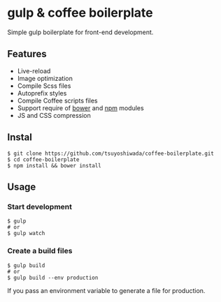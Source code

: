 gulp & coffee boilerplate
==================

Simple gulp boilerplate for front-end development.


## Features
* Live-reload
* Image optimization
* Compile Scss files
* Autoprefix styles
* Compile Coffee scripts files
* Support require of [bower](http://bower.io/) and [npm](https://www.npmjs.com/) modules
* JS and CSS compression


## Instal
```
$ git clone https://github.com/tsuyoshiwada/coffee-boilerplate.git
$ cd coffee-boilerplate
$ npm install && bower install
```


## Usage

### Start development
```
$ gulp
# or
$ gulp watch
```

### Create a build files
```
$ gulp build
# or
$ gulp build --env production
```

If you pass an environment variable to generate a file for production.

